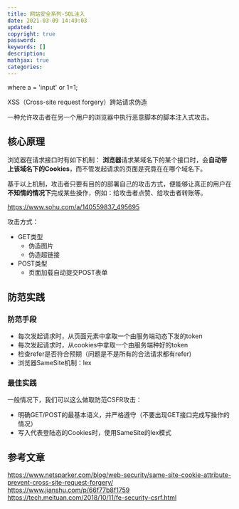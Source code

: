 ```yaml
---
title: 网站安全系列-SQL注入
date: 2021-03-09 14:49:03
updated:
copyright: true
password:
keywords: []
description: 
mathjax: true
categories:
---
```


where a = 'input' or 1=1;

XSS（Cross-site request forgery）跨站请求伪造

一种允许攻击者在另一个用户的浏览器中执行恶意脚本的脚本注入式攻击。

## 核心原理

浏览器在请求接口时有如下机制：
**浏览器**请求某域名下的某个接口时，会**自动带上该域名下的Cookies**，而不管发起请求的页面是究竟在在哪个域名下。

基于以上机制，攻击者只要有目的的部署自己的攻击方式，便能够让真正的用户在**不知情的情况下**完成某些操作，例如：给攻击者点赞、给攻击者转账等。

https://www.sohu.com/a/140559837_495695

攻击方式：

- GET类型
  - 伪造图片
  - 伪造超链接
- POST类型
  - 页面加载自动提交POST表单

## 防范实践

### 防范手段

- 每次发起请求时，从页面元素中拿取一个由服务端动态下发的token
- 每次发起请求时，从cookies中拿取一个由服务端种好的token
- 检查refer是否符合预期（问题是不是所有的合法请求都有refer)
- 浏览器SameSite机制：lex

### 最佳实践

一般情况下，我们可以这么做取防范CSFR攻击：

- 明确GET/POST的最基本语义，并严格遵守（不要出现GET接口完成写操作的情况）
- 写入代表登陆态的Cookies时，使用SameSite的lex模式

## 参考文章

https://www.netsparker.com/blog/web-security/same-site-cookie-attribute-prevent-cross-site-request-forgery/
https://www.jianshu.com/p/66f77b8f1759
https://tech.meituan.com/2018/10/11/fe-security-csrf.html